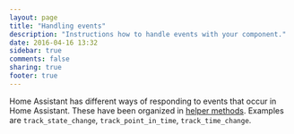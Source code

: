 ```yaml
---
layout: page
title: "Handling events"
description: "Instructions how to handle events with your component."
date: 2016-04-16 13:32
sidebar: true
comments: false
sharing: true
footer: true
---
```


Home Assistant has different ways of responding to events that occur in Home Assistant. These have been organized in [helper methods](https://github.com/home-assistant/home-assistant/blob/dev/homeassistant/helpers/event.py). Examples are `track_state_change`, `track_point_in_time`, `track_time_change`.
